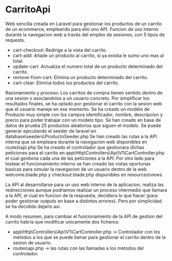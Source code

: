 # CarritoApi
Web sencilla creada en Laravel para gestionar los productos de un carrito de un ecommerce, empleando para ello uno API.
Funcion de uso interno durante la navegacion web a través del empleo de sesiones, con 5 tipos de requests.

- cart-checkout: Redirige a la vista del carrito.
- cart-add: Añade un producto al carrito, si ya existia le sumo uno mas al total.
- update-cart: Actualiza el numero total de un producto determinado del carrito.
- remove-from-cart: Elimina un producto determinado del carrito.
- cart-clear: Elimina todos los productos del carrito.

Razonamiento y proceso:
Los carritos de compra tienen sentido dentro de una sesion o asociandolos a un usuario concreto. Por simplificar los resultados finales,
se ha optado por gestionar el carrito con la sesion web que el usuario maneje en ese momento.
Se ha creado un modelo de Producto muy simple con los campos identificador, nombre, descripcion y precio para poder trabajar con un modelo tipo.
Se han creado en base de datos de prueba 25 productos aleatorios que siguen el modelo. Se puede generar ejecutando el seeder de laravel en 
database\seeders\ProductoSeeder.php
Se han creado las rutas a la API interna que se empleara durante la navegacion web disponibles en routes\api.php
Se ha creado el controlador que gestionara dichas peticiones para el carrito en app\Http\Controllers\Api\V1\CartController.php el cual gestiona cada una de las peticiones a la API.
Por otro lado para testear el funcionamiento interno se han creado las vistas oportunas basicas para simular la navegacion de un usuario dentro de la web
welcome.blade.php y checkout.blade.php disponibles en resources\views

La API al desarrollarse para un uso web interno de la aplicacion, realiza las redirecciones aunque podriamos realizar un proceso intermedio que llamara a la API, el cual en funcion de la respuesta, decidiera lo que hacer (para poder gestionar outputs en base a distintos errores).
Pero por simplicidad se ha decidido dejarlo asi.

A modo resumen, para cambiar el funcionamiento de la API de gestion del carrito habria que modificar unicamente dos ficheros:
- app\Http\Controllers\Api\V1\CartController.php -> Controlador con los metodos a los que se puede llamar para gestionar el carrito dentro de la sesion de usuario.
- routes\api.php -> las rutas con las llamadas a los metodos del controlador.

